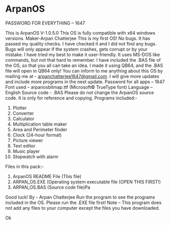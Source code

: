 # ArpanOS
PASSWORD FOR EVERYTHING – 1647

This is ArpanOS V-1.0.5.0
This OS is fully compatible with x64 windows versions.
Maker-Arpan Chatterjee
This is my first OS!
No bugs. It has passed my quality checks. I have checked it and I did not find any bugs. Bugs will only appear if the system crashes, gets corrupt or by your mistake. I have tried my best to make it user-friendly. It uses MS-DOS like commands, but not that hard to remember. I have included the .BAS file of the OS, so that you all can take an idea. I made it using QB64, and the .BAS file will open in QB64 only! You can inform to me anything about this OS by mailing me at - arpanchatterjee1647@gmail.com .I will give more updates and include more programs in the next update. 
Password for all apps – 1647
Font used – arpanosbitmap.ttf (Microsoft© TrueType font)
Language – English
Source code - .BAS
Please do not change the ArpanOS source code. It is only for reference and copying.
Programs included:-
1) Plotter <plotter> 
 2) Converter <converter>  
 3) Calculator <calculator>
 4) Multiplication table maker <tables> 
 5) Area and Perimeter finder <finder> 
 6) Clock (24-hour format) <clock> 
 7) Picture viewer <picviewer> 
 8) Text editor  
 9) Music player
10) Stopwatch with alarm

Files in this pack:-
1) ArpanOS README File (This file)
2) ARPAN_OS.EXE (Operating system executable file (OPEN THIS FIRST!)
3) ARPAN_OS.BAS (Source code file)Pa

Good luck!
By - Arpan Chatterjee
Run the program to see the programs included in the OS.
Please run the .EXE file first!
Note – This program does not add any files to your computer except the files you have downloaded.

Ok
